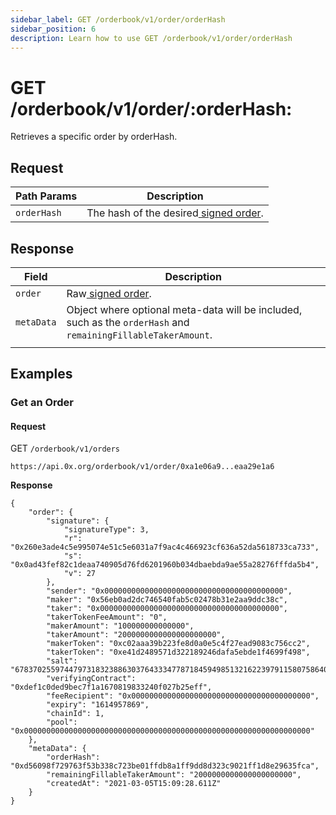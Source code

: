 ```yaml
---
sidebar_label: GET /orderbook/v1/order/orderHash
sidebar_position: 6
description: Learn how to use GET /orderbook/v1/order/orderHash
---
```

# GET /orderbook/v1/order/:orderHash:

Retrieves a specific order by orderHash.

## Request

| Path Params | Description                                                                             |
| ----------- | --------------------------------------------------------------------------------------- |
| `orderHash` | The hash of the desired[ signed order](../../0x-swap-api/api-references/#signed-order). |

## Response

| Field      | Description                                                                                                   |
| ---------- | ------------------------------------------------------------------------------------------------------------- |
| `order`    | Raw[ signed order](../../0x-swap-api/api-references/#signed-order).                                           |
| `metaData` | Object where optional meta-data will be included, such as the `orderHash` and `remainingFillableTakerAmount`. |
|            |                                                                                                               |

## Examples

### Get an Order

#### Request

GET `/orderbook/v1/orders`

```
https://api.0x.org/orderbook/v1/order/0xa1e06a9...eaa29e1a6
```

**Response**

```
{
    "order": {
        "signature": {
            "signatureType": 3,
            "r": "0x260e3ade4c5e995074e51c5e6031a7f9ac4c466923cf636a52da5618733ca733",
            "s": "0x0ad43fef82c1deaa740905d76fd6201960b034dbaebda9ae55a28276fffda5b4",
            "v": 27
        },
        "sender": "0x0000000000000000000000000000000000000000",
        "maker": "0x56eb0ad2dc746540fab5c02478b31e2aa9ddc38c",
        "taker": "0x0000000000000000000000000000000000000000",
        "takerTokenFeeAmount": "0",
        "makerAmount": "100000000000000",
        "takerAmount": "2000000000000000000000",
        "makerToken": "0xc02aaa39b223fe8d0a0e5c4f27ead9083c756cc2",
        "takerToken": "0xe41d2489571d322189246dafa5ebde1f4699f498",
        "salt": "6783702559744797318323886303764333477871845949851321622397911580758640049826",
        "verifyingContract": "0xdef1c0ded9bec7f1a1670819833240f027b25eff",
        "feeRecipient": "0x0000000000000000000000000000000000000000",
        "expiry": "1614957869",
        "chainId": 1,
        "pool": "0x0000000000000000000000000000000000000000000000000000000000000000"
    },
    "metaData": {
        "orderHash": "0xd56098f729763f53b338c723be01ffdb8a1ff9dd8d323c9021ff1d8e29635fca",
        "remainingFillableTakerAmount": "2000000000000000000000",
        "createdAt": "2021-03-05T15:09:28.611Z"
    }
}
```
